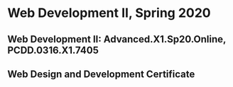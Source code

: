 # Web Development II, Spring 2020
## Web Development II: Advanced.X1.Sp20.Online, PCDD.0316.X1.7405
## Web Design and Development Certificate
